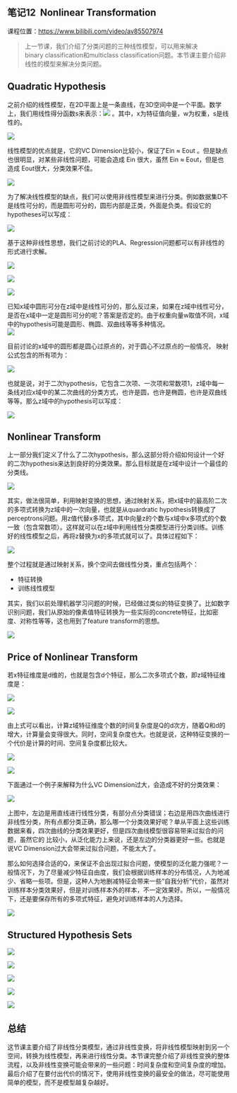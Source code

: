 ## 笔记12 ­­ Nonlinear Transformation  
课程位置：https://www.bilibili.com/video/av85507974

>上一节课，我们介绍了分类问题的三种线性模型，可以用来解决binary classification和multiclass classification问题。本节课主要介绍非线性的模型来解决分类问题。   

## Quadratic Hypothesis

之前介绍的线性模型，在2D平面上是一条直线，在3D空间中是一个平面。数学上，我们用线性得分函数s来表示：![](assets/markdown-img-paste-20200403121349219.png) 。其中，x为特征值向量，w为权重，s是线性的。  

![](assets/markdown-img-paste-20200403121357886.png)  

线性模型的优点就是，它的VC Dimension比较小，保证了Ein ≈ Eout 。但是缺点也很明显，对某些非线性问题，可能会造成 Ein 很大，虽然 Ein ≈ Eout，但是也造成 Eout很大，分类效果不佳。  

![](assets/markdown-img-paste-20200403121514317.png)  

为了解决线性模型的缺点，我们可以使用非线性模型来进行分类。例如数据集D不是线性可分的，而是圆形可分的，圆形内部是正类，外面是负类。假设它的hypotheses可以写成：  

![](assets/markdown-img-paste-20200403121540636.png)  

基于这种非线性思想，我们之前讨论的PLA、Regression问题都可以有非线性的形式进行求解。  

![](assets/markdown-img-paste-20200403121614632.png)  

![](assets/markdown-img-paste-20200403121643518.png)  

![](assets/markdown-img-paste-20200403121651669.png)

已知x域中圆形可分在z域中是线性可分的，那么反过来，如果在z域中线性可分，是否在x域中一定是圆形可分的呢？答案是否定的。由于权重向量w取值不同，x域中的hypothesis可能是圆形、椭圆、双曲线等等多种情况。  
![](assets/markdown-img-paste-20200403121716646.png)  

目前讨论的x域中的圆形都是圆心过原点的，对于圆心不过原点的一般情况， 映射公式包含的所有项为：  

![](assets/markdown-img-paste-2020040312174175.png)  

也就是说，对于二次hypothesis，它包含二次项、一次项和常数项1，z域中每一条线对应x域中的某二次曲线的分类方式，也许是圆，也许是椭圆，也许是双曲线等等。那么z域中的hypothesis可以写成：  

![](assets/markdown-img-paste-20200403121819667.png)  

## Nonlinear Transform

上一部分我们定义了什么了二次hypothesis，那么这部分将介绍如何设计一个好的二次hypothesis来达到良好的分类效果。那么目标就是在z域中设计一个最佳的分类线。  

![](assets/markdown-img-paste-20200403121852896.png)  

其实，做法很简单，利用映射变换的思想，通过映射关系，把x域中的最高阶二次的多项式转换为z域中的一次向量，也就是从quardratic hypothesis转换成了perceptrons问题。用z值代替x多项式，其中向量z的个数与x域中x多项式的个数一致（包含常数项）。这样就可以在z域中利用线性分类模型进行分类训练。训练好的线性模型之后，再将z替换为x的多项式就可以了。具体过程如下：  

![](assets/markdown-img-paste-20200403121917936.png)  

整个过程就是通过映射关系，换个空间去做线性分类，重点包括两个：  
- 特征转换
- 训练线性模型

其实，我们以前处理机器学习问题的时候，已经做过类似的特征变换了。比如数字识别问题，我们从原始的像素值特征转换为一些实际的concrete特征，比如密度、对称性等等，这也用到了feature transform的思想。  

![](assets/markdown-img-paste-20200403121948799.png)  

## Price of Nonlinear Transform

若x特征维度是d维的，也就是包含d个特征，那么二次多项式个数，即z域特征维度是： 

![](assets/markdown-img-paste-20200403122017568.png)  

![](assets/markdown-img-paste-20200403122030276.png)  

由上式可以看出，计算z域特征维度个数的时间复杂度是Q的d次方，随着Q和d的增大，计算量会变得很大。同时，空间复杂度也大。也就是说，这种特征变换的一个代价是计算的时间、空间复杂度都比较大。  

![](assets/markdown-img-paste-20200403122049694.png)

![](assets/markdown-img-paste-20200403122106609.png)  

下面通过一个例子来解释为什么VC Dimension过大，会造成不好的分类效果：  

![](assets/markdown-img-paste-20200403122134521.png)  

上图中，左边是用直线进行线性分类，有部分点分类错误；右边是用四次曲线进行非线性分类，所有点都分类正确，那么哪一个分类效果好呢？单从平面上这些训练数据来看，四次曲线的分类效果更好，但是四次曲线模型很容易带来过拟合的问题，虽然它的 比较小，从泛化能力上来说，还是左边的分类器更好一些。也就是说VC Dimension过大会带来过拟合问题，不能太大了。  


那么如何选择合适的Q，来保证不会出现过拟合问题，使模型的泛化能力强呢？一般情况下，为了尽量减少特征自由度，我们会根据训练样本的分布情况，人为地减少、省略一些项。但是，这种人为地删减特征会带来一些“自我分析”代价，虽然对训练样本分类效果好，但是对训练样本外的样本，不一定效果好。所以，一般情况下，还是要保存所有的多项式特征，避免对训练样本的人为选择。  

![](assets/markdown-img-paste-20200403122229679.png)  

## Structured Hypothesis Sets

![](assets/markdown-img-paste-20200403122245450.png)  

![](assets/markdown-img-paste-20200403122333111.png)  

![](assets/markdown-img-paste-20200403122343870.png)  

![](assets/markdown-img-paste-20200403122353855.png)

![](assets/markdown-img-paste-20200403122409755.png)  

## 总结

这节课主要介绍了非线性分类模型，通过非线性变换，将非线性模型映射到另一个空间，转换为线性模型，再来进行线性分类。本节课完整介绍了非线性变换的整体流程，以及非线性变换可能会带来的一些问题：时间复杂度和空间复杂度的增加。最后介绍了在要付出代价的情况下，使用非线性变换的最安全的做法，尽可能使用简单的模型，而不是模型越复杂越好。  
